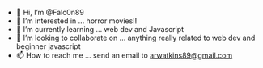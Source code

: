 - 👋 Hi, I’m @Falc0n89
- 👀 I’m interested in ... horror movies!!
- 🌱 I’m currently learning ... web dev and Javascript
- 💞️ I’m looking to collaborate on ... anything really related to web dev and beginner javascript
- 📫 How to reach me ... send an email to arwatkins89@gmail.com


